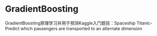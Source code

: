 # GradientBoosting
GradientBoosting原理学习并用于预测Kaggle入门题目：Spaceship Titanic-Predict which passengers are transported to an alternate dimension
